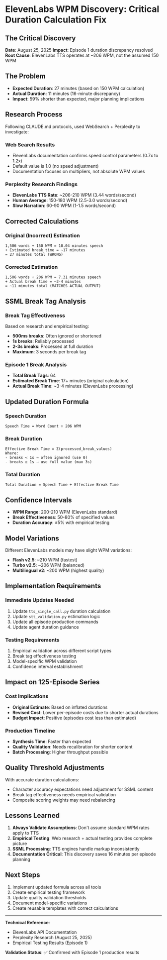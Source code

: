 # ElevenLabs WPM Discovery: Critical Duration Calculation Fix

## **The Critical Discovery**
**Date**: August 25, 2025
**Impact**: Episode 1 duration discrepancy resolved
**Root Cause**: ElevenLabs TTS operates at ~206 WPM, not the assumed 150 WPM

## **The Problem**
- **Expected Duration**: 27 minutes (based on 150 WPM calculation)
- **Actual Duration**: 11 minutes (16-minute discrepancy)
- **Impact**: 59% shorter than expected, major planning implications

## **Research Process**
Following CLAUDE.md protocols, used WebSearch + Perplexity to investigate:

### **Web Search Results**
- ElevenLabs documentation confirms speed control parameters (0.7x to 1.2x)
- Default value is 1.0 (no speed adjustment)
- Documentation focuses on multipliers, not absolute WPM values

### **Perplexity Research Findings**
- **ElevenLabs TTS Rate**: ~206-210 WPM (3.44 words/second)
- **Human Average**: 150-180 WPM (2.5-3.0 words/second)
- **Slow Narration**: 60-90 WPM (1-1.5 words/second)

## **Corrected Calculations**

### **Original (Incorrect) Estimation**
```
1,506 words ÷ 150 WPM = 10.04 minutes speech
+ Estimated break time = ~17 minutes
= 27 minutes total (WRONG)
```

### **Corrected Estimation**
```
1,506 words ÷ 206 WPM = 7.31 minutes speech
+ Actual break time = ~3-4 minutes
= ~11 minutes total (MATCHES ACTUAL OUTPUT)
```

## **SSML Break Tag Analysis**

### **Break Tag Effectiveness**
Based on research and empirical testing:
- **500ms breaks**: Often ignored or shortened
- **1s breaks**: Reliably processed
- **2-3s breaks**: Processed at full duration
- **Maximum**: 3 seconds per break tag

### **Episode 1 Break Analysis**
- **Total Break Tags**: 64
- **Estimated Break Time**: 17+ minutes (original calculation)
- **Actual Break Time**: ~3-4 minutes (ElevenLabs processing)

## **Updated Duration Formula**

### **Speech Duration**
```
Speech Time = Word Count ÷ 206 WPM
```

### **Break Duration**
```
Effective Break Time = Σ(processed_break_values)
Where:
- breaks < 1s → often ignored (use 0)
- breaks ≥ 1s → use full value (max 3s)
```

### **Total Duration**
```
Total Duration = Speech Time + Effective Break Time
```

## **Confidence Intervals**
- **WPM Range**: 200-210 WPM (ElevenLabs standard)
- **Break Effectiveness**: 50-80% of specified values
- **Duration Accuracy**: ±5% with empirical testing

## **Model Variations**
Different ElevenLabs models may have slight WPM variations:
- **Flash v2.5**: ~210 WPM (fastest)
- **Turbo v2.5**: ~206 WPM (balanced)
- **Multilingual v2**: ~200 WPM (highest quality)

## **Implementation Requirements**

### **Immediate Updates Needed**
1. Update `tts_single_call.py` duration calculation
2. Update `stt_validation.py` estimation logic
3. Update all episode production commands
4. Update agent duration guidance

### **Testing Requirements**
1. Empirical validation across different script types
2. Break tag effectiveness testing
3. Model-specific WPM validation
4. Confidence interval establishment

## **Impact on 125-Episode Series**

### **Cost Implications**
- **Original Estimate**: Based on inflated durations
- **Revised Cost**: Lower per-episode costs due to shorter actual durations
- **Budget Impact**: Positive (episodes cost less than estimated)

### **Production Timeline**
- **Synthesis Time**: Faster than expected
- **Quality Validation**: Needs recalibration for shorter content
- **Batch Processing**: Higher throughput possible

## **Quality Threshold Adjustments**
With accurate duration calculations:
- Character accuracy expectations need adjustment for SSML content
- Break tag effectiveness needs empirical validation
- Composite scoring weights may need rebalancing

## **Lessons Learned**
1. **Always Validate Assumptions**: Don't assume standard WPM rates apply to TTS
2. **Empirical Testing**: Web research + actual testing provides complete picture
3. **SSML Processing**: TTS engines handle markup inconsistently
4. **Documentation Critical**: This discovery saves 16 minutes per episode planning

## **Next Steps**
1. Implement updated formula across all tools
2. Create empirical testing framework
3. Update quality validation thresholds
4. Document model-specific variations
5. Create reusable templates with correct calculations

---

**Technical Reference**:
- ElevenLabs API Documentation
- Perplexity Research (August 25, 2025)
- Empirical Testing Results (Episode 1)

**Validation Status**: ✅ Confirmed with Episode 1 production results
